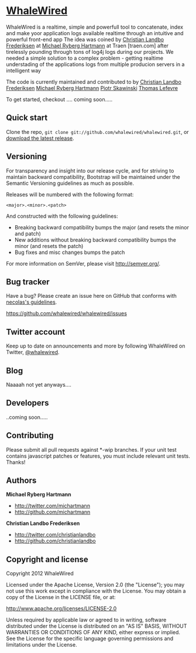 [WhaleWired](https://github.com/whalewired/whalewired) 
=================

WhaleWired is a realtime, simple and powerfull tool to concatenate, index and make yoor application logs available realtime through an intuitive and powerful front-end app
The idea was coined by [Christian Landbo Frederiksen](http://twitter.com/christianlandbo ) at [Michael Ryberg Hartmann](http://twitter.com/michartmann) at Traen [traen.com] after tirelessly pounding through tons of log4j logs during our projects. 
We needed a simple solution to a complex problem - getting realtime understading of the applications logs from multiple producion servers in a intelligent way 

The code is currently maintained and contributed to by 
[Christian Landbo Frederiksen](http://twitter.com/christianlandbo ) 
[Michael Ryberg Hartmann](http://twitter.com/michartmann) 
[Piotr Skawinski](http://twitter.com/) 
[Thomas Lefevre](http://twitter.com/) 


To get started, checkout .... coming soon.....



Quick start
-----------

Clone the repo, `git clone git://github.com/whalewired/whalewired.git`, or [download the latest release](...coming.....).



Versioning
----------

For transparency and insight into our release cycle, and for striving to maintain backward compatibility, Bootstrap will be maintained under the Semantic Versioning guidelines as much as possible.

Releases will be numbered with the following format:

`<major>.<minor>.<patch>`

And constructed with the following guidelines:

* Breaking backward compatibility bumps the major (and resets the minor and patch)
* New additions without breaking backward compatibility bumps the minor (and resets the patch)
* Bug fixes and misc changes bumps the patch

For more information on SemVer, please visit http://semver.org/.



Bug tracker
-----------

Have a bug? Please create an issue here on GitHub that conforms with [necolas's guidelines](https://github.com/necolas/issue-guidelines).

https://github.com/whalewired/whalewired/issues



Twitter account
---------------

Keep up to date on announcements and more by following WhaleWired on Twitter, [@whalewired](http://twitter.com/whalewired).



Blog
----

Naaaah not yet anyways....


Developers
------------
..coming soon.....


Contributing
------------

Please submit all pull requests against *-wip branches. If your unit test contains javascript patches or features, you must include relevant unit tests. Thanks!



Authors
-------

**Michael Ryberg Hartmann**

+ http://twitter.com/michartmann
+ http://github.com/michartmann

**Christian Landbo Frederiksen**

+ http://twitter.com/christianlandbo
+ http://github.com/christianlandbo



Copyright and license
---------------------

Copyright 2012 WhaleWired

Licensed under the Apache License, Version 2.0 (the "License");
you may not use this work except in compliance with the License.
You may obtain a copy of the License in the LICENSE file, or at:

   http://www.apache.org/licenses/LICENSE-2.0

Unless required by applicable law or agreed to in writing, software
distributed under the License is distributed on an "AS IS" BASIS,
WITHOUT WARRANTIES OR CONDITIONS OF ANY KIND, either express or implied.
See the License for the specific language governing permissions and
limitations under the License.
